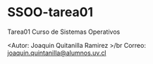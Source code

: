 # SSOO-tarea01
Tarea01 Curso de Sistemas Operativos

<Autor: Joaquin Quitanilla Ramirez >/br
Correo: joaquin.quintanilla@alumnos.uv.cl
